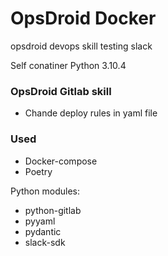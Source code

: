 # OpsDroid Docker
opsdroid devops skill testing slack

Self conatiner Python 3.10.4

### OpsDroid Gitlab skill
- Chande deploy rules in yaml file

### Used
- Docker-compose
- Poetry

Python modules:
- python-gitlab
- pyyaml
- pydantic
- slack-sdk

